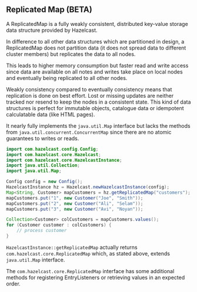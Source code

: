 
## Replicated Map (BETA)

A ReplicatedMap is a fully weakly consistent, distributed key-value storage data structure provided by Hazelcast.

In difference to all other data structures which are partitioned in design, a ReplicatedMap does not partition data
(it does not spread data to different cluster members) but replicates the data to all nodes.

This leads to higher memory consumption but faster read and write access since data are available on all notes and
writes take place on local nodes and eventually being replicated to all other nodes.

Weakly consistency compared to eventually consistency means that replication is done on best effort. Lost or missing updates
are neither tracked nor resend to keep the nodes in a consistent state. This kind of data structures is perfect for immutable
objects, catalogue data or idempotent calculatable data (like HTML pages).

It nearly fully implements the `java.util.Map` interface but lacks the methods from `java.util.concurrent.ConcurrentMap` since
there are no atomic guarantees to writes or reads.

```java
import com.hazelcast.config.Config;
import com.hazelcast.core.Hazelcast;
import com.hazelcast.core.HazelcastInstance;
import java.util.Collection;
import java.util.Map;

Config config = new Config();
HazelcastInstance hz = Hazelcast.newHazelcastInstance(config);
Map<String, Customer> mapCustomers = hz.getReplicatedMap("customers");
mapCustomers.put("1", new Customer("Joe", "Smith"));
mapCustomers.put("2", new Customer("Ali", "Selam"));
mapCustomers.put("3", new Customer("Avi", "Noyan"));

Collection<Customer> colCustomers = mapCustomers.values();
for (Customer customer : colCustomers) {
    // process customer
}
```

`HazelcastInstance::getReplicatedMap` actually returns `com.hazelcast.core.ReplicatedMap` which, as stated above, extends
`java.util.Map` interface.

The `com.hazelcast.core.ReplicatedMap` interface has some additional methods for registering EntryListeners or retrieving
values in an expected order.
